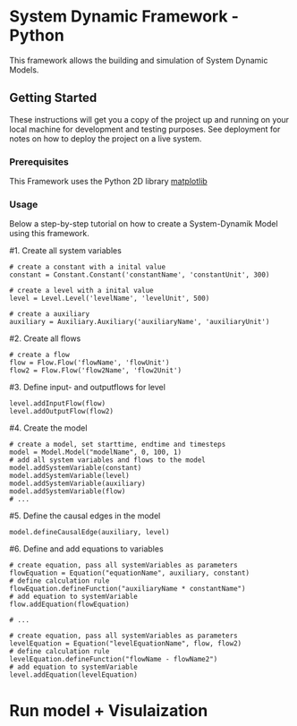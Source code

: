 # System Dynamic Framework - Python
This framework allows the building and simulation of System Dynamic Models. 

## Getting Started

These instructions will get you a copy of the project up and running on your local machine for development and testing purposes. See deployment for notes on how to deploy the project on a live system.

### Prerequisites

This Framework uses the Python 2D library [matplotlib](https://matplotlib.org) 

### Usage

Below a step-by-step tutorial on how to create a System-Dynamik Model using this framework.

#1. Create all system variables
``` 
# create a constant with a inital value
constant = Constant.Constant('constantName', 'constantUnit', 300)

# create a level with a inital value
level = Level.Level('levelName', 'levelUnit', 500)

# create a auxiliary
auxiliary = Auxiliary.Auxiliary('auxiliaryName', 'auxiliaryUnit')
```

#2. Create all flows
```
# create a flow 
flow = Flow.Flow('flowName', 'flowUnit')
flow2 = Flow.Flow('flow2Name', 'flow2Unit')
```


#3. Define input- and outputflows for level
```
level.addInputFlow(flow)
level.addOutputFlow(flow2)
```

#4. Create the model
```
# create a model, set starttime, endtime and timesteps
model = Model.Model("modelName", 0, 100, 1)
# add all system variables and flows to the model
model.addSystemVariable(constant)
model.addSystemVariable(level)
model.addSystemVariable(auxiliary)
model.addSystemVariable(flow)
# ...
```

#5. Define the causal edges in the model
```
model.defineCausalEdge(auxiliary, level)
```


#6. Define and add equations to variables
```
# create equation, pass all systemVariables as parameters 
flowEquation = Equation("equationName", auxiliary, constant)
# define calculation rule
flowEquation.defineFunction("auxiliaryName * constantName")
# add equation to systemVariable
flow.addEquation(flowEquation)

# ...

# create equation, pass all systemVariables as parameters 
levelEquation = Equation("levelEquationName", flow, flow2)
# define calculation rule
levelEquation.defineFunction("flowName - flowName2")
# add equation to systemVariable
level.addEquation(levelEquation)
```

# Run model + Visulaization
